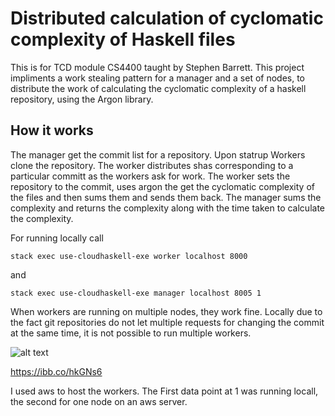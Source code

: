 # Distributed calculation of cyclomatic complexity of Haskell files

This is for TCD module CS4400 taught by Stephen Barrett. This project impliments a work stealing pattern for a manager and a set of nodes, to distribute the work of calculating the cyclomatic complexity of a haskell repository, using the Argon library. 

## How it works

The manager get the commit list for a repository. Upon statrup Workers clone the repository. The worker distributes shas corresponding to a particular committ as the workers ask for work. The worker sets the repository to the commit, uses argon the get the cyclomatic complexity of the files and then sums them and sends them back. The manager sums the complexity and returns the complexity along with the time taken to calculate the complexity.

For running locally call

```
stack exec use-cloudhaskell-exe worker localhost 8000
```

and 

```
stack exec use-cloudhaskell-exe manager localhost 8005 1
```

When workers are running on multiple nodes, they work fine. Locally due to the fact git repositories do not let multiple requests for changing the commit at the same time, it is not possible to run multiple workers.



![alt text](https://ibb.co/hkGNs6)

https://ibb.co/hkGNs6

I used aws to host the workers. The First data point at 1 was running locall, the second for one node on an aws server.
